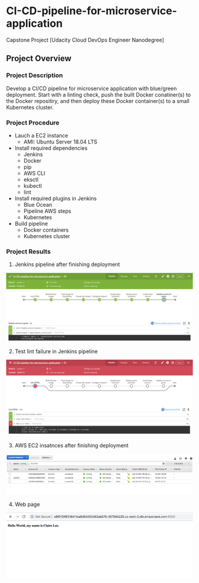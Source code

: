 # CI-CD-pipeline-for-microservice-application
Capstone Project [Udacity Cloud DevOps Engineer Nanodegree]

## Project Overview
### Project Description
Develop a CI/CD pipeline for microservice application with blue/green deployment. Start with a linting check, push the built Docker conatiner(s) to the Docker repositiry, and then deploy these Docker container(s) to a small Kubernetes cluster.

### Project Procedure
- Lauch a EC2 instance
  - AMI: Ubuntu Server 18.04 LTS
- Install required dependencies
  - Jenkins
  - Docker
  - pip
  - AWS CLI
  - eksctl
  - kubectl
  - lint
- Install required plugins in Jenkins
  - Blue Ocean
  - Pipeline AWS steps
  - Kubernetes
- Build pipeline
  - Docker containers
  - Kubernetes cluster

### Project Results
1. Jenkins pipeline after finishing deployment
<img src="images/Jenkins_pipeline.png">

2. Test lint failure in Jenkins pipeline
<img src="images/Lint_failure.png">

3. AWS EC2 insatnces after finishing deployment
<img src="images/AWS_EC2.png">

4. Web page
<img src="images/Web_page.png">
